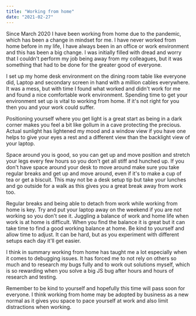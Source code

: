 ```yaml
---
title: "Working from home"
date: "2021-02-27"
---
```


Since March 2020 I have been working from home due to the pandemic, which has been a change in mindset for me. I have never worked from home before in my life, I have always been in an office or work environment and this has been a big change. I was initially filled with dread and worry that I couldn't perform my job being away from my colleagues, but it was something that had to be done for the greater good of everyone. 

I set up my home desk environment on the dining room table like everyone did, Laptop and secondary screen in hand with a million cables everywhere. It was a mess, but with time I found what worked and didn't work for me and found a nice comfortable work environment. Spending time to get your environment set up is vital to working from home. If it's not right for you then you and your work could suffer.

Positioning yourself where you get light is a great start as being in a dark corner makes you feel a bit like gollum in a cave protecting the precious. Actual sunlight has lightened my mood and a window view if you have one helps to give your eyes a rest and a different view than the backlight view of your laptop. 

Space around you is good, so you can get up and move position and stretch your legs every few hours so you don't get all stiff and hunched up. If you don't have space around your desk to move around make sure you take regular breaks and get up and move around, even if it's to make a cup of tea or get a biscuit. This may not be a desk setup tip but take your lunches and go outside for a walk as this gives you a great break away from work too.

Regular breaks and being able to detach from work while working from home is key. Try and put your laptop away on the weekend if you are not working so you don't see it. Juggling a balance of work and home life when work is at home is difficult. When you find the balance it is great but it can take time to find a good working balance at home. Be kind to yourself and allow time to adjust. It can be hard, but as you experiment with different setups each day it'll get easier.

I think in summary working from home has taught me a lot especially when it comes to debugging issues. It has forced me to not rely on others so much and to research my bugs fully and to work out solutions myself, which is so rewarding when you solve a big JS bug after hours and hours of research and testing. 

Remember to be kind to yourself and hopefully this time will pass soon for everyone. I think working from home may be adopted by business as a new normal as it gives you space to pace yourself at work and also limit distractions when working.
